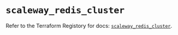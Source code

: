 # `scaleway_redis_cluster`

Refer to the Terraform Registory for docs: [`scaleway_redis_cluster`](https://registry.terraform.io/providers/scaleway/scaleway/2.19.0/docs/resources/redis_cluster).

